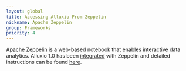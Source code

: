 ```yaml
---
layout: global
title: Accessing Alluxio From Zeppelin
nickname: Apache Zeppelin
group: Frameworks
priority: 4
---
```


[Apache Zeppelin](http://zeppelin.incubator.apache.org/) is a web-based notebook that enables
interactive data analytics. Alluxio 1.0 has been
[integrated](https://github.com/apache/incubator-zeppelin/blob/master/docs/interpreter/alluxio.md)
with Zeppelin and detailed instructions can be found
[here](http://zeppelin.incubator.apache.org/docs/0.6.0-incubating-SNAPSHOT/interpreter/alluxio.html).
